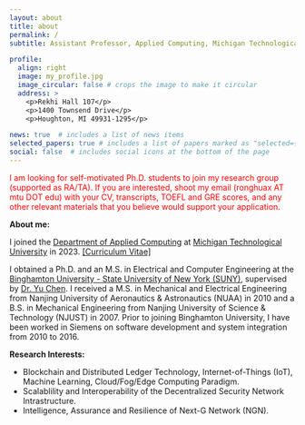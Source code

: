 ```yaml
---
layout: about
title: about
permalink: /
subtitle: Assistant Professor, Applied Computing, Michigan Technological University.

profile:
  align: right
  image: my_profile.jpg
  image_circular: false # crops the image to make it circular
  address: >
    <p>Rekhi Hall 107</p>
    <p>1400 Townsend Drive</p>
    <p>Houghton, MI 49931-1295</p>

news: true  # includes a list of news items
selected_papers: true # includes a list of papers marked as "selected={true}"
social: false  # includes social icons at the bottom of the page
---
```

<p style="color:red;">I am looking for self-motivated Ph.D. students to join my research group (supported as RA/TA). If you are interested, shoot my email (ronghuax AT mtu DOT edu) with your CV, transcripts, TOEFL and GRE scores, and any other relevant materials that you believe would support your application.</p>
<b>About me:</b>

I joined the [Department of Applied Computing](https://www.mtu.edu/applied-computing/) at [Michigan Technological University](https://www.mtu.edu) in 2023. [[Curriculum Vitae]](/assets/pdf/cv_main.pdf)

I obtained a Ph.D. and an M.S. in Electrical and Computer Engineering at the [Binghamton University - State University of New York (SUNY)](https://www.binghamton.edu), supervised by [Dr. Yu Chen](https://bingweb.binghamton.edu/~ychen/). I received a M.S. in Mechanical and Electrical Engineering from Nanjing University of Aeronautics & Astronautics (NUAA) in 2010 and a B.S. in Mechanical Engineering from Nanjing University of Science & Technology (NJUST) in 2007. Prior to joining Binghamton University, I have been worked in Siemens on software development and system integration from 2010 to 2016.

<b>Research Interests:</b>
<ul>
<li>Blockchain and Distributed Ledger Technology, Internet-of-Things (IoT), Machine Learning, Cloud/Fog/Edge Computing Paradigm.</li>
<li>Scalablility and Interoperability of the Decentralized Security Network Intrastructure.</li>
<li>Intelligence, Assurance and Resilience of Next-G Network (NGN).</li>
</ul>


<!-- I am looking for highly motivated PhD students who are interested in solving real-world security and privacy problems or building secure systems (supported as RA/TA). Shoot me an email!!! -->

<!-- Write your biography here. Tell the world about yourself. Link to your favorite [subreddit](http://reddit.com). You can put a picture in, too. The code is already in, just name your picture `prof_pic.jpg` and put it in the `img/` folder.

Put your address / P.O. box / other info right below your picture. You can also disable any these elements by editing `profile` property of the YAML header of your `_pages/about.md`. Edit `_bibliography/papers.bib` and Jekyll will render your [publications page](/al-folio/publications/) automatically.

Link to your social media connections, too. This theme is set up to use [Font Awesome icons](http://fortawesome.github.io/Font-Awesome/) and [Academicons](https://jpswalsh.github.io/academicons/), like the ones below. Add your Facebook, Twitter, LinkedIn, Google Scholar, or just disable all of them. -->
